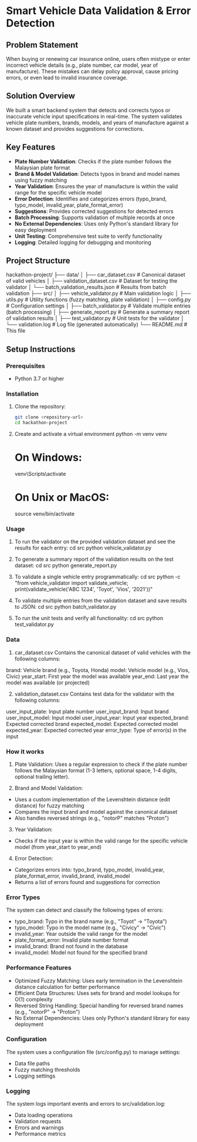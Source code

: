 # Smart Vehicle Data Validation & Error Detection

## Problem Statement
When buying or renewing car insurance online, users often mistype or enter incorrect vehicle details (e.g., plate number, car model, year of manufacture). These mistakes can delay policy approval, cause pricing errors, or even lead to invalid insurance coverage.

## Solution Overview
We built a smart backend system that detects and corrects typos or inaccurate vehicle input specifications in real-time. The system validates vehicle plate numbers, brands, models, and years of manufacture against a known dataset and provides suggestions for corrections.

## Key Features
- **Plate Number Validation**: Checks if the plate number follows the Malaysian plate format
- **Brand & Model Validation**: Detects typos in brand and model names using fuzzy matching
- **Year Validation**: Ensures the year of manufacture is within the valid range for the specific vehicle model
- **Error Detection**: Identifies and categorizes errors (typo_brand, typo_model, invalid_year, plate_format_error)
- **Suggestions**: Provides corrected suggestions for detected errors
- **Batch Processing**: Supports validation of multiple records at once
- **No External Dependencies**: Uses only Python's standard library for easy deployment
- **Unit Testing**: Comprehensive test suite to verify functionality
- **Logging**: Detailed logging for debugging and monitoring

## Project Structure

hackathon-project/
├── data/
│ ├── car_dataset.csv # Canonical dataset of valid vehicles
│ ├── validation_dataset.csv # Dataset for testing the validator
│ └── batch_validation_results.json # Results from batch validation
├── src/
│ ├── vehicle_validator.py # Main validation logic
│ ├── utils.py # Utility functions (fuzzy matching, plate validation)
│ ├── config.py # Configuration settings
│ ├── batch_validator.py # Validate multiple entries (batch processing)
│ ├── generate_report.py # Generate a summary report of validation results
│ ├── test_validator.py # Unit tests for the validator
│ └── validation.log # Log file (generated automatically)
└── README.md # This file

## Setup Instructions

### Prerequisites
- Python 3.7 or higher

### Installation
1. Clone the repository:
   ```bash
   git clone <repository-url>
   cd hackathon-project

2. Create and activate a virtual environment
   python -m venv venv
   # On Windows:
   venv\Scripts\activate
   # On Unix or MacOS:
   source venv/bin/activate

### Usage
1. To run the validator on the provided validation dataset and  see the results for each entry:
   cd src
   python vehicle_validator.py

2. To generate a summary report of the validation results on the test dataset:
   cd src
   python generate_report.py

3. To validate a single vehicle entry programmatically:
   cd src
   python -c "from vehicle_validator import validate_vehicle; print(validate_vehicle('ABC 1234', 'Toyot', 'Vios', '2021'))"

4. To validate multiple entries from the validation dataset and save results to JSON:
   cd src
   python batch_validator.py

5. To run the unit tests and verify all functionality:
   cd src
   python test_validator.py

### Data
1. car_dataset.csv
Contains the canonical dataset of valid vehicles with the following columns:

brand: Vehicle brand (e.g., Toyota, Honda)
model: Vehicle model (e.g., Vios, Civic)
year_start: First year the model was available
year_end: Last year the model was available (or projected)

2. validation_dataset.csv
Contains test data for the validator with the following columns:

user_input_plate: Input plate number
user_input_brand: Input brand
user_input_model: Input model
user_input_year: Input year
expected_brand: Expected corrected brand
expected_model: Expected corrected model
expected_year: Expected corrected year
error_type: Type of error(s) in the input

### How it works
1. Plate Validation:
Uses a regular expression to check if the plate number follows the Malaysian format (1-3 letters, optional space, 1-4 digits, optional trailing letter).

2. Brand and Model Validation:
- Uses a custom implementation of the Levenshtein distance (edit distance) for fuzzy matching
- Compares the input brand and model against the canonical dataset
- Also handles reversed strings (e.g., "notorP" matches "Proton")

3. Year Validation:
- Checks if the input year is within the valid range for the specific vehicle model (from year_start to year_end)

4. Error Detection:
- Categorizes errors into: typo_brand, typo_model, invalid_year, plate_format_error, invalid_brand, invalid_model
- Returns a list of errors found and suggestions for correction

### Error Types

The system can detect and classify the following types of errors:

- typo_brand: Typo in the brand name (e.g., "Toyot" → "Toyota")
- typo_model: Typo in the model name (e.g., "Civicy" → "Civic")
- invalid_year: Year outside the valid range for the model
- plate_format_error: Invalid plate number format
- invalid_brand: Brand not found in the database
- invalid_model: Model not found for the specified brand

### Performance Features
- Optimized Fuzzy Matching: Uses early termination in the Levenshtein distance calculation for better performance
- Efficient Data Structures: Uses sets for brand and model lookups for O(1) complexity
- Reversed String Handling: Special handling for reversed brand names (e.g., "notorP" → "Proton")
- No External Dependencies: Uses only Python's standard library for easy deployment

### Configuration
The system uses a configuration file (src/config.py) to manage settings:
- Data file paths
- Fuzzy matching thresholds
- Logging settings

### Logging
The system logs important events and errors to src/validation.log:
- Data loading operations
- Validation requests
- Errors and warnings
- Performance metrics
